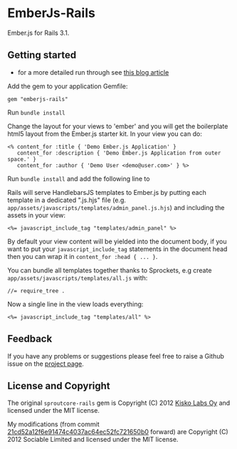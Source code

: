 EmberJs-Rails
================

Ember.js for Rails 3.1.


Getting started
---------------

* for a more detailed run through see [this blog article](http://sociable.co.nz/post/14789329418/serving-ember-js-with-rails-3-1s-asset-pipeline)

Add the gem to your application Gemfile:

    gem "emberjs-rails"

Run `bundle install`

Change the layout for your views to 'ember' and
you will get the boilerplate html5 layout from the
Ember.js starter kit. In your view you can do:

    <% content_for :title { 'Demo Ember.js Application' }
       content_for :description { 'Demo Ember.js Application from outer space.' }
       content_for :author { 'Demo User <demo@user.com>' } %>

Run `bundle install` and add the following line to 

Rails will serve HandlebarsJS templates to Ember.js
by putting each template in a dedicated ".js.hjs" file
(e.g. `app/assets/javascripts/templates/admin_panel.js.hjs`)
and including the assets in your view:

    <%= javascript_include_tag "templates/admin_panel" %>

By default your view content will be yielded into the document body,
if you want to put your `javascript_include_tag` statements in the
document head then you can wrap it in `content_for :head { ... }`.

You can bundle all templates together thanks to Sprockets,
e.g create `app/assets/javascripts/templates/all.js` with:

    //= require_tree .

Now a single line in the view loads everything:

    <%= javascript_include_tag "templates/all" %>

Feedback
--------

If you have any problems or suggestions please feel free to raise
a Github issue on the [project page](https://github.com/jamesotron/emberjs-rails).

License and Copyright
---------------------

The original `sproutcore-rails` gem is Copyright (C) 2012 [Kisko Labs Oy](http://kiskolabs.com/) and licensed under the MIT license.

My modifications (from commit [21cd52a12f6e91474c4037ac64ec52fc721650b0](https://github.com/jamesotron/emberjs-rails/commit/21cd52a12f6e91474c4037ac64ec52fc721650b0) forward) are Copyright (C) 2012 Sociable Limited and licensed under the MIT license.
